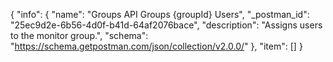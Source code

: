 {
  "info": {
    "name": "Groups API Groups {groupId} Users",
    "_postman_id": "25ec9d2e-6b56-4d0f-b41d-64af2076bace",
    "description": "Assigns users to the monitor group.",
    "schema": "https://schema.getpostman.com/json/collection/v2.0.0/"
  },
  "item": []
}
